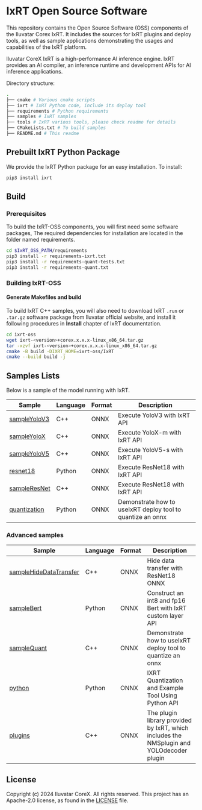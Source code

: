 # IxRT Open Source Software

This repository contains the Open Source Software (OSS) components of the Iluvatar Corex IxRT. It includes the sources for IxRT plugins and deploy tools, as well as sample applications demonstrating the usages and capabilities of the IxRT platform.

Iluvatar CoreX IxRT is a high-performance AI inference engine. IxRT provides an AI compiler, an inference runtime and development APIs for AI inference applications.

Directory structure:

```bash
.
├── cmake # Various cmake scripts
├── ixrt # IxRT Python code, include its deploy tool
├── requirements # Python requirements
├── samples # IxRT samples
├── tools # IxRT various tools, please check readme for details
├── CMakeLists.txt # To build samples
├── README.md # This readme
```

## Prebuilt IxRT Python Package

We provide the IxRT Python package for an easy installation.
To install:

```bash
pip3 install ixrt
```

## Build

### Prerequisites

To build the IxRT-OSS components, you will first need some software packages, The required dependencies for installation are located in the folder named requirements.

```bash
cd $IxRT_OSS_PATH/requirements
pip3 install -r requirements-ixrt.txt
pip3 install -r requirements-quant-tests.txt
pip3 install -r requirements-quant.txt
```

### Building IxRT-OSS

#### Generate Makefiles and build

To build IxRT C++ samples, you will also need to download IxRT `.run` or `.tar.gz` software package from Iluvatar official website, and install it following procedures in **Install** chapter of IxRT documentation.

```bash
cd ixrt-oss
wget ixrt-<version>+corex.x.x.x-linux_x86_64.tar.gz
tar -xzvf ixrt-<version>+corex.x.x.x-linux_x86_64.tar.gz
cmake -B build -DIXRT_HOME=ixrt-oss/IxRT
cmake --build build -j
```

## Samples Lists

Below is a sample of the model running with IxRT.

| Sample                                      | Language | Format | Description                                                |
| ------------------------------------------- | -------- | ------ | ---------------------------------------------------------- |
| [sampleYoloV3](samples/sampleYoloV3)        | C++      | ONNX   | Execute YoloV3 with IxRT API                               |
| [sampleYoloX](samples/sampleYoloX)          | C++      | ONNX   | Execute YoloX-m with IxRT API                              |
| [sampleYoloV5](samples/sampleYoloV5)        | C++      | ONNX   | Execute YoloV5-s with IxRT API                             |
| [resnet18](samples/python/resnet18)         | Python   | ONNX   | Execute ResNet18 with IxRT API                             |
| [sampleResNet](samples/sampleResNet)        | C++      | ONNX   | Execute ResNet18 with IxRT API                             |
| [quantization](samples/python/quantization) | Python   | ONNX   | Demonstrate how to useIxRT deploy tool to quantize an onnx |

### Advanced samples

| Sample                                                   | Language | Format | Description                                                                              |
| -------------------------------------------------------- | -------- | ------ | ---------------------------------------------------------------------------------------- |
| [sampleHideDataTransfer](samples/sampleHideDataTransfer) | C++      | ONNX   | Hide data transfer with ResNet18 ONNX                                                    |
| [sampleBert](samples/sampleBert)                         | Python   | ONNX   | Construct an int8 and fp16 Bert with IxRT custom layer API                               |
| [sampleQuant](samples/sampleQuant)                       | C++      | ONNX   | Demonstrate how to useIxRT deploy tool to quantize an onnx                               |
| [python](samples/python)                                 | Python   | ONNX   | IXRT Quantization and Example Tool Using Python API                                      |
| [plugins](samples/plugins)                               | C++      | ONNX   | The plugin library provided by IxRT, which includes the NMSplugin and YOLOdecoder plugin |

## License

Copyright (c) 2024 Iluvatar CoreX. All rights reserved. This project has an Apache-2.0 license, as found in the [LICENSE](LICENSE) file.
